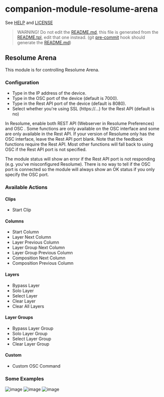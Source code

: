# companion-module-resolume-arena

See [HELP](companion/HELP.md) and [LICENSE](LICENSE)

> WARNING! Do not edit the [README.md](README.md), this file is generated from the [README.tpl](README.tpl), edit that one instead. (git [pre-commit](./.h) hook should generate the [README.md](README.md))

## Resolume Arena
This module is for controlling Resolume Arena.

### Configuration
* Type in the IP address of the device.
* Type in the OSC port of the device (default is 7000).
* Type in the Rest API port of the device (default is 8080).
* Select whether you're using SSL (https://...) for the Rest API (default is no)

In Resolume, enable both REST API (Webserver in Resolume Preferences) and OSC .
Some functions are only available
on the OSC interface and some are only available in the Rest API. If your version
of Resolume only has the OSC interface, leave the Rest API port blank. Note that
the feedback functions require the Rest API. Most other functions will fall back 
to using OSC if the Rest API port is not specified.

The module status will show an error if the Rest API port is not responding (e.g.
you've misconfigured Resolume). There is no way to tell if the OSC port is connected
so the module will always show an OK status if you only specify the OSC port.

### Available Actions

#### Clips
* Start Clip

#### Columns
* Start Column
* Layer Next Column
* Layer Previous Column
* Layer Group Next Column
* Layer Group Previous Column
* Composition Next Column
* Composition Previous Column

#### Layers 
* Bypass Layer
* Solo Layer
* Select Layer
* Clear Layer
* Clear All Layers

#### Layer Groups
* Bypass Layer Group
* Solo Layer Group
* Select Layer Group
* Clear Layer Group

#### Custom
* Custom OSC Command

### Some Examples

![image](https://github.com/bitfocus/companion-module-resolume-arena/assets/10220112/a3cbebd2-d4c8-4bcc-a139-ae3c41d7cee0)
![image](https://github.com/bitfocus/companion-module-resolume-arena/assets/10220112/7e43e648-1816-43d2-ad3c-3a5ac43f8c57)
![image](https://github.com/bitfocus/companion-module-resolume-arena/assets/10220112/575fecb8-2d26-4a46-ac35-d26cd272d3dc)
